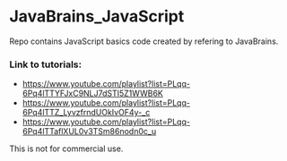 # JavaBrains_JavaScript
Repo contains JavaScript basics code created by refering to JavaBrains.  <br />

### Link to tutorials: <br />
  * https://www.youtube.com/playlist?list=PLqq-6Pq4lTTYFJxC9NLJ7dSTI5Z1WWB6K  <br />
  * https://www.youtube.com/playlist?list=PLqq-6Pq4lTTZ_LyvzfrndUOkIvOF4y-_c  <br />
  * https://www.youtube.com/playlist?list=PLqq-6Pq4lTTaflXUL0v3TSm86nodn0c_u  <br />

This is not for commercial use. <br />
